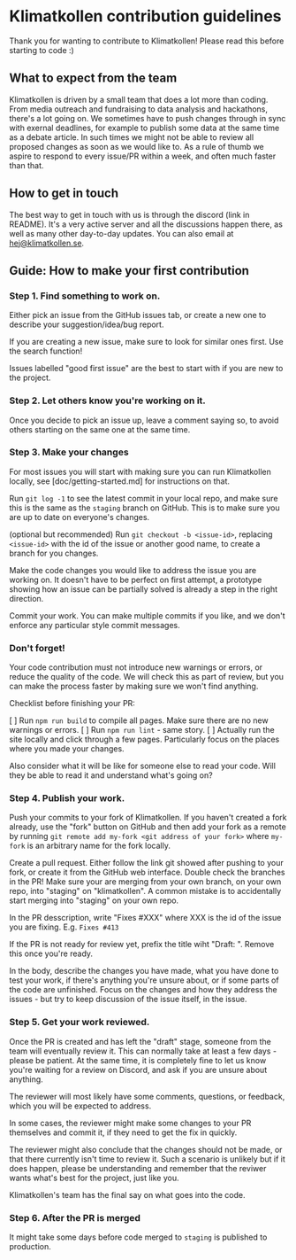 # Klimatkollen contribution guidelines

Thank you for wanting to contribute to Klimatkollen! Please read this before starting to code :)

## What to expect from the team

Klimatkollen is driven by a small team that does a lot more than coding. From media outreach and fundraising to data analysis and hackathons, there's a lot going on. We sometimes have to push changes through in sync with exernal deadlines, for example to publish some data at the same time as a debate article. In such times we might not be able to review all proposed changes as soon as we would like to. As a rule of thumb we aspire to respond to every issue/PR within a week, and often much faster than that.

## How to get in touch

The best way to get in touch with us is through the discord (link in README). It's a very active server and all the discussions happen there, as well as many other day-to-day updates. You can also email at hej@klimatkollen.se.

## Guide: How to make your first contribution

### Step 1. Find something to work on.

Either pick an issue from the GitHub issues tab, or create a new one to describe your suggestion/idea/bug report. 

If you are creating a new issue, make sure to look for similar ones first. Use the search function!

Issues labelled "good first issue" are the best to start with if you are new to the project. 

### Step 2. Let others know you're working on it.

Once you decide to pick an issue up, leave a comment saying so, to avoid others starting on the same one at the same time.

### Step 3. Make your changes

For most issues you will start with making sure you can run Klimatkollen locally, see [doc/getting-started.md] for instructions on that. 

Run `git log -1` to see the latest commit in your local repo, and make sure this is the same as the `staging` branch on GitHub. This is to make sure you are up to date on everyone's changes. 

(optional but recommended) Run `git checkout -b <issue-id>`, replacing `<issue-id>` with the id of the issue or another good name, to create a branch for you changes.

Make the code changes you would like to address the issue you are working on. It doesn't have to be perfect on first attempt, a prototype showing how an issue can be partially solved is already a step in the right direction. 

Commit your work. You can make multiple commits if you like, and we don't enforce any particular style commit messages.

### Don't forget!

Your code contribution must not introduce new warnings or errors, or reduce the quality of the code. We will check this as part of review, but you can make the process faster by making sure we won't find anything. 

Checklist before finishing your PR:

[ ] Run `npm run build` to compile all pages. Make sure there are no new warnings or errors.
[ ] Run `npm run lint` - same story.
[ ] Actually run the site locally and click through a few pages. Particularly focus on the places where you made your changes. 

Also consider what it will be like for someone else to read your code. Will they be able to read it and understand what's going on? 

### Step 4. Publish your work.

Push your commits to your fork of Klimatkollen. If you haven't created a fork already, use the "fork" button on GitHub and then add your fork as a remote by running `git remote add my-fork <git address of your fork>` where `my-fork` is an arbitrary name for the fork locally. 

Create a pull request. Either follow the link git showed after pushing to your fork, or create it from the GitHub web interface. Double check the branches in the PR! Make sure your are merging from your own branch, on your own repo, into "staging" on "klimatkollen". A common mistake is to accidentally start merging into "staging" on your own repo.

In the PR desscription, write "Fixes #XXX" where XXX is the id of the issue you are fixing. E.g. `Fixes #413`

If the PR is not ready for review yet, prefix the title wiht "Draft: ". Remove this once you're ready.

In the body, describe the changes you have made, what you have done to test your work, if there's anything you're unsure about, or if some parts of the code are unfinished. Focus on the changes and how they address the issues - but try to keep discussion of the issue itself, in the issue.

### Step 5. Get your work reviewed.

Once the PR is created and has left the "draft" stage, someone from the team will eventually review it. This can normally take at least a few days - please be patient. At the same time, it is completely fine to let us know you're waiting for a review on Discord, and ask if you are unsure about anything. 

The reviewer will most likely have some comments, questions, or feedback, which you will be expected to address. 

In some cases, the reviewer might make some changes to your PR themselves and commit it, if they need to get the fix in quickly. 

The reviewer might also conclude that the changes should not be made, or that there currently isn't time to review it. Such a scenario is unlikely but if it does happen, please be understanding and remember that the reviwer wants what's best for the project, just like you.

Klimatkollen's team has the final say on what goes into the code. 

### Step 6. After the PR is merged

It might take some days before code merged to `staging` is published to production. 

